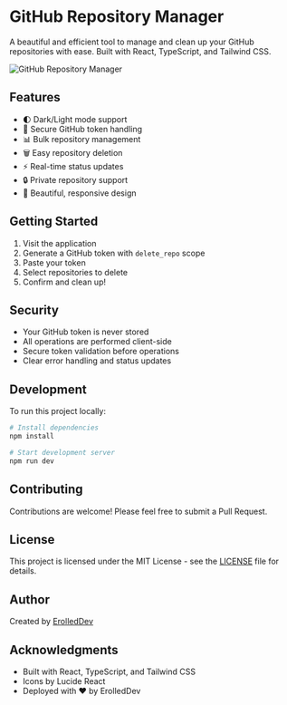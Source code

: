 # GitHub Repository Manager

A beautiful and efficient tool to manage and clean up your GitHub repositories with ease. Built with React, TypeScript, and Tailwind CSS.

![GitHub Repository Manager](https://images.unsplash.com/photo-1618401471353-b98afee0b2eb?q=80&w=1200&auto=format&fit=crop)

## Features

- 🌓 Dark/Light mode support
- 🔑 Secure GitHub token handling
- 📊 Bulk repository management
- 🗑️ Easy repository deletion
- ⚡ Real-time status updates
- 🔒 Private repository support
- 🎨 Beautiful, responsive design

## Getting Started

1. Visit the application
2. Generate a GitHub token with `delete_repo` scope
3. Paste your token
4. Select repositories to delete
5. Confirm and clean up!

## Security

- Your GitHub token is never stored
- All operations are performed client-side
- Secure token validation before operations
- Clear error handling and status updates

## Development

To run this project locally:

```bash
# Install dependencies
npm install

# Start development server
npm run dev
```

## Contributing

Contributions are welcome! Please feel free to submit a Pull Request.

## License

This project is licensed under the MIT License - see the [LICENSE](LICENSE) file for details.

## Author

Created by [ErolledDev](https://github.com/ErolledDev)

## Acknowledgments

- Built with React, TypeScript, and Tailwind CSS
- Icons by Lucide React
- Deployed with ❤️ by ErolledDev 